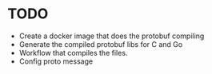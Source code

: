 # TODO

- Create a docker image that does the protobuf compiling
- Generate the compiled protobuf libs for C and Go
- Workflow that compiles the files.
- Config proto message
